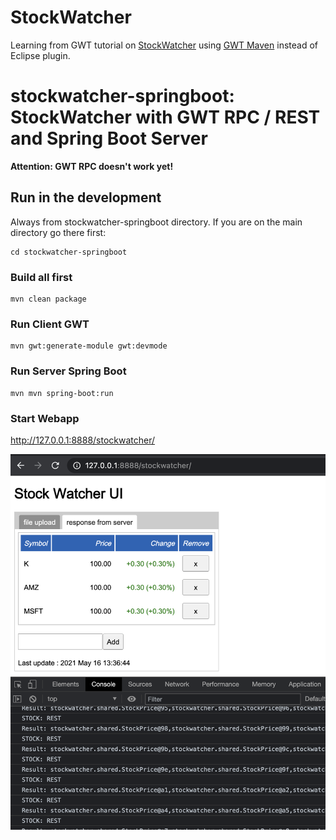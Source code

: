 # StockWatcher

Learning from GWT tutorial on [StockWatcher](http://www.gwtproject.org/doc/latest/tutorial/gettingstarted.html) using [GWT Maven](https://tbroyer.github.io/gwt-maven-plugin/) instead of Eclipse plugin.


# stockwatcher-springboot: StockWatcher with GWT RPC / REST and Spring Boot Server

**Attention: GWT RPC doesn't work yet!**

## Run in the development

Always from stockwatcher-springboot directory. If you are on the main directory go there first:

```
cd stockwatcher-springboot
```

### Build all first

```
mvn clean package
```

### Run Client GWT

```
mvn gwt:generate-module gwt:devmode
```

### Run Server Spring Boot

```
mvn mvn spring-boot:run
```

### Start Webapp

http://127.0.0.1:8888/stockwatcher/

![StockWatcher UI](stockwatcher-ui.png?raw=true "StockWatcher UI")

```